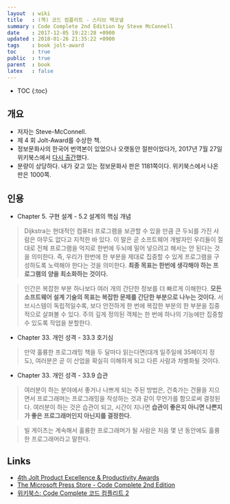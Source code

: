 ```yaml
---
layout  : wiki
title   : (책) 코드 컴플리트 - 스티브 맥코넬
summary : Code Complete 2nd Edition by Steve McConnell
date    : 2017-12-05 19:22:28 +0900
updated : 2018-01-26 21:35:22 +0900
tags    : book jolt-award
toc     : true
public  : true
parent  : book
latex   : false
---
```

* TOC
{:toc}

## 개요

* 저자는 Steve-McConnell.
* 제 4 회 Jolt-Award를 수상한 책.
* 정보문화사의 한국어 번역본이 있었으나 오랫동안 절판이었다가, 2017년 7월 27일 위키북스에서 [다시 출간](http://wikibook.co.kr/code-complete-2/)했다.
* 분량이 상당하다. 내가 갖고 있는 정보문화사 판은 1181쪽이다. 위키북스에서 나온 판은 1000쪽.

## 인용

* Chapter 5. 구현 설계 - 5.2 설계의 핵심 개념

> Dijkstra는 현대적인 컴퓨터 프로그램을 보관할 수 있을 만큼 큰 두뇌를 가진 사람은 아무도 없다고 지적한 바 있다.
이 말은 곧 소프트웨어 개발자인 우리들이 절대로 전체 프로그램을 억지로 한번에 두뇌에 밀어 넣으려고 해서는 안 된다는 것을 의미한다.
즉, 우리가 한번에 한 부분을 제대로 집중할 수 있게 프로그램을 구성하도록 노력해야 한다는 것을 의미한다.
**최종 목표는 한번에 생각해야 하는 프로그램의 양을 최소화하는 것이다.**

> 인간은 복잡한 부분 하나보다 여러 개의 간단한 정보를 더 빠르게 이해한다.
**모든 소프트웨어 설계 기술의 목표는 복잡한 문제를 간단한 부분으로 나누는 것이다.**
서브시스템이 독립적일수록, 보다 안전하게 한 번에 복잡한 부분의 한 부분을 집중적으로 살펴볼 수 있다.
주의 깊게 정의된 객체는 한 번에 하나의 기능에만 집중할 수 있도록 작업을 분할한다.

* Chapter 33. 개인 성격 - 33.3 호기심

> 만약 훌륭한 프로그래밍 책을 두 달마다 읽는다면(대개 일주일에 35페이지 정도),
여러분은 곧 이 산업을 확실히 이해하게 되고 다른 사람과 차별화될 것이다.

* Chapter 33. 개인 성격 - 33.9 습관

> 여러분이 하는 분야에서 좋거나 나쁘게 되는 주된 방법은,
건축가는 건물을 지으면서 프로그래머는 프로그래밍을 작성하는 것과 같이 무언가를 함으로써 결정된다.
여러분이 하는 것은 습관이 되고, 시간이 지나면 **습관이 좋은지 아니면 나쁜지가 좋은 프로그래머인지 아닌지를 결정한다.**

> 빌 게이츠는 계속해서 훌륭한 프로그래머가 될 사람은 처음 몇 년 동안에도 훌륭한 프로그래머라고 말한다.

## Links

* [4th Jolt Product Excellence & Productivity Awards](http://www.drdobbs.com/joltawards/4th-jolt-product-excellence-productivit/232602331)
* [The Microsoft Press Store - Code Complete 2nd Edition](https://www.microsoftpressstore.com/search/index.aspx?query=Code+complete)
* [위키북스: Code Complete 코드 컴플리트 2](http://wikibook.co.kr/code-complete-2/)
